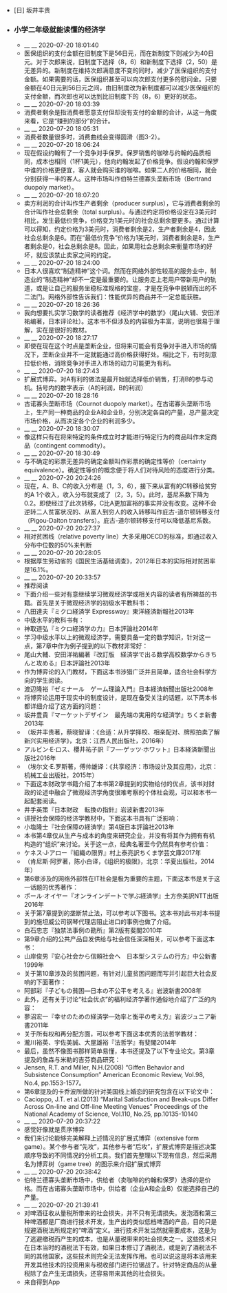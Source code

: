 - [日] 坂井丰贵
- ### 小学二年级就能读懂的经济学
    - __ __ 2020-07-20 18:01:40
    - 医保组织的支付金额在旧制度下是56日元，而在新制度下则减少为40日元。对于次郎来说，旧制度下选择（8，6）和新制度下选择（2，50）是无差异的。新制度在维持次郎满意度不变的同时，减少了医保组织的支付金额。如果需要的话，医保组织甚至可以向次郎支付更多的慰问金。只要金额在40日元到56日元之间，由旧制度改为新制度都可以减少医保组织的支付金额，而次郎也可以达到比旧制度下的（8，6）更好的状态。
    - __ __ 2020-07-20 18:03:39
    - 消费者剩余是指消费者愿意支付但却没有支付的金额的合计，从这一角度来看，它是“赚到的部分”的合计。
    - __ __ 2020-07-20 18:05:31
    - 消费者数量很多时，消费曲线会变得圆滑（图3-2）。
    - __ __ 2020-07-20 18:06:24
    - 现在假设约翰有了一个竞争对手保罗。保罗销售的咖啡与约翰的品质相同，成本也相同（1杯1美元），他向约翰发起了价格竞争。假设约翰和保罗中谁的价格更便宜，客人就会购买谁的咖啡。如果二人的价格相同，就会分别获得一半的客人。这种市场叫作伯特兰德寡头垄断市场（Bertrand duopoly market）。
    - __ __ 2020-07-20 18:07:20
    - 卖方利润的合计叫作生产者剩余（producer surplus），它与消费者剩余的合计叫作社会总剩余（total surplus）。与通过约定将价格设定在3美元时相比，发生最低价竞争，价格变为1美元时的社会总剩余要更多。通过计算可以得知，约定价格为3美元时，消费者剩余是2，生产者剩余是4，因此社会总剩余是6。而在“最低价竞争”价格为1美元时，消费者剩余是8，生产者剩余是0，社会总剩余是8。因此，如果用社会总剩余来衡量市场的好坏，就应该禁止卖家之间的约定。
    - __ __ 2020-07-20 18:24:00
    - 日本人很喜欢“制造精神”这个词。然而在网络外部性较高的服务业中，制造业的“制造精神”却不一定是最重要的。让服务走上老用户带新用户的轨道，或是让自己的服务坐稳标准规格的宝座，才是在竞争中脱颖而出的不二法门。网络外部性告诉我们：性能优异的商品并不一定总能获胜。
    - __ __ 2020-07-20 18:26:36
    - 我向想要扎实学习数学的读者推荐《经济学中的数学》（尾山大辅、安田洋祐编著，日本评论社）。这本书不但涉及的内容极为丰富，说明也很易于理解，实在是很好的教材。
    - __ __ 2020-07-20 18:27:17
    - 即使在现在这个时点是垄断企业，但将来可能会有竞争对手进入市场的情况下，垄断企业并不一定就能通过高价格获得好处。相比之下，有时刻意拉低价格，消除竞争对手进入市场的动力可能更为有利。
    - __ __ 2020-07-20 18:27:43
    - 扩展式博弈。对A有利的做法是最开始就选择低价销售，打消B的参与动机。括号内的数字表示（A的利润，B的利润）
    - __ __ 2020-07-20 18:28:16
    - 古诺寡头垄断市场（Cournot duopoly market）。在古诺寡头垄断市场上，生产同一种商品的企业A和企业B，分别决定各自的产量，总产量决定市场价格，从而决定各个企业的利润多少。
    - __ __ 2020-07-20 18:30:07
    - 像这样只有在将来特定的条件成立时才能进行特定行为的商品叫作未定商品（contingent commodity）。
    - __ __ 2020-07-20 18:30:49
    - 与不确定的彩票无差异的确定金额叫作彩票的确定性等价（certainty equivalence）。确定性等价的概念便于将人们对待风险的态度进行分类。
    - __ __ 2020-07-20 20:24:26
    - 现在，A、B、C的收入分布是（1，3，6），接下来从富有的C转移给贫穷的A 1个收入，收入分布就变成了（2，3，5）。此时，基尼系数下降为0.2。即使经过了此次转移，C比A更加富裕的事实并没有改变。这种不会逆转二人贫富状况的、从富人到穷人的收入转移叫作庇古-道尔顿转移支付（Pigou-Dalton transfers）。庇古-道尔顿转移支付可以降低基尼系数。
    - __ __ 2020-07-20 20:27:37
    - 相对贫困线（relative poverty line）大多采用OECD的标准，即通过收入分布中位数的50%来判断
    - __ __ 2020-07-20 20:28:05
    - 根据厚生劳动省的《国民生活基础调查》，2012年日本的实际相对贫困率是16.1%。
    - __ __ 2020-07-20 20:33:57
    - 推荐阅读
    - 下面介绍一些对有意继续学习微观经济学或相关内容的读者有所裨益的书籍。首先是关于微观经济学的初级水平教科书：
    - 八田達夫『ミクロ経済学 Expressway』東洋経済新報社2013年
    - 中级水平的教科书有：
    - 神取道弘『ミクロ経済学の力』日本評論社2014年
    - 学习中级水平以上的微观经济学，需要具备一定的数学知识，针对这一点，第7章中作为例子提到的以下教材非常好：
    - 尾山大輔、安田洋祐編著『改訂版　経済学で出る数学高校数学からきちんと攻める』日本評論社2013年
    - 作为博弈论的入门教材，下面这本书涉猎广泛并且简单，适合社会科学方向的学生阅读。
    - 渡辺隆裕『ゼミナール　ゲーム理論入門』日本経済新聞出版社2008年
    - 将博弈论运用于现实中的制度设计，是现在备受关注的话题，以下两本书都详细介绍了这方面的问题：
    - 坂井豊貴『マーケットデザイン　最先端の実用的な経済学』ちくま新書2013年
    - （坂井丰贵著，蔡晓智译：《合适：从升学择校、相亲配对、牌照拍卖了解新兴实用经济学》，北京：江西人民出版社，2016年）
    - アルビン·E·ロス、櫻井祐子訳『フ―·ゲッツ·ホワット』日本経済新聞出版社2016年
    - （埃尔文·E.罗斯著，傅帅雄译：《共享经济：市场设计及其应用》，北京：机械工业出版社，2015年）
    - 下面这本财政学书籍介绍了本书第2章提到的实物给付的优点，该书对财政的论述中融合了微观经济学角度很难考察的个体社会观，可以和本书一起配套阅读。
    - 井手英策『日本財政　転換の指針』岩波新書2013年
    - 讲授社会保障的经济学教材中，下面这本书具有广泛影响：
    - 小塩隆士『社会保障の経済学』第4版日本評論社2013年
    - 本书第4章仅从生产与成本的角度来研究企业，并没有将其作为拥有有机构造的“组织”来讨论。关于这一点，经典名著至今仍然具有参考价值：
    - ケネス·J·アロー『組織の限界』村上泰亮訳ちくま学芸文庫2017年
    - （肯尼斯·阿罗著，陈小白译，《组织的极限》，北京：华夏出版社，2014年）
    - 第6章涉及的网络外部性在IT社会是极为重要的主题，下面这本书是关于这一话题的优秀著作：
    - ポール·オイヤー『オンラインデートで学ぶ経済学』土方奈美訳NTT出版2016年
    - 关于第7章提到的垄断禁止法，可以参考以下图书。这本书对此书对本书提到的施坦威公司钢琴代理店阻止进口的事例也做了介绍。
    - 白石忠志『独禁法事例の勘所』第2版有斐閣2010年
    - 第9章介绍的公共产品自发供给与社会信任深深相关，可以参考下面这本书：
    - 山岸俊男『安心社会から信頼社会へ　日本型システムの行方』中公新書1999年
    - 关于第10章涉及的贫困问题，有针对儿童贫困问题而写并引起巨大社会反响的下面著作：
    - 阿部彩『子どもの貧困―日本の不公平を考える』岩波新書2008年
    - 此外，还有关于讨论“社会优点”的福利经济学著作通俗地介绍了广泛的内容：
    - 蓼沼宏一『幸せのための経済学―効率と衡平の考え方』岩波ジュニア新書2011年
    - 关于所有权和再分配方面，可以参考下面这本优秀的法哲学教材：
    - 瀧川裕英、宇佐美誠、大屋雄裕『法哲学』有斐閣2014年
    - 最后，虽然不像图书那样简单易懂，本书还提及了以下专业论文。第3章提及的詹森与米勒的吉芬商品研究：
    - Jensen, R.T. and Miller, N.H.(2008) “Giffen Behavior and Subsistence Consumption” American Economic Review, Vol.98, No.4, pp.1553-1577。
    - 第6章提及的卡乔波所做的针对美国线上婚恋的研究包含在以下论文中：
    - Cacioppo, J.T. et al.(2013) “Marital Satisfaction and Break-ups Differ Across On-line and Off-line Meeting Venues” Proceedings of the National Academy of Science, Vol.110, No.25, pp.10135-10140
    - __ __ 2020-07-20 20:37:22
    - 感觉好像就是贯序博弈
    - 我们来讨论能够完美解释上述情况的扩展式博弈（extensive form game）。某个参与者“先攻”，其他参与者“后攻”，扩展式博弈是描述决策顺序导致的不同情况的分析工具。我们首先整理以下现有信息，然后采用名为博弈树（game tree）的图示来介绍扩展式博弈
    - __ __ 2020-07-20 20:38:42
    - 伯特兰德寡头垄断市场中，供给者（卖咖啡的约翰和保罗）选择的是价格。而在古诺寡头垄断市场中，供给者（企业A和企业B）仅能选择自己的产量。
    - __ __ 2020-07-20 21:39:41
    - 对啤酒征收从量税所带来的社会损失，并不只有无谓损失。发泡酒和第三种啤酒都是厂商进行技术开发，生产出的类似低档啤酒的产品，目的只是规避酒税法所规定的“啤酒”定义。进行技术开发当然就需要成本，这是为了逃避缴税而产生的成本，也是从量税带来的社会损失之一。这些技术只在日本当时的酒税法下有效，如果日本修订了酒税法，或是到了酒税法不同的其他国家，这些技术则完全无法发挥作用。也可以说这是将本该用来开发其他技术的投资用来与税收部门进行拉锯战了。针对特定商品的从量税除了会产生无谓损失，还容易带来其他的社会损失。
    - 来自得到App
